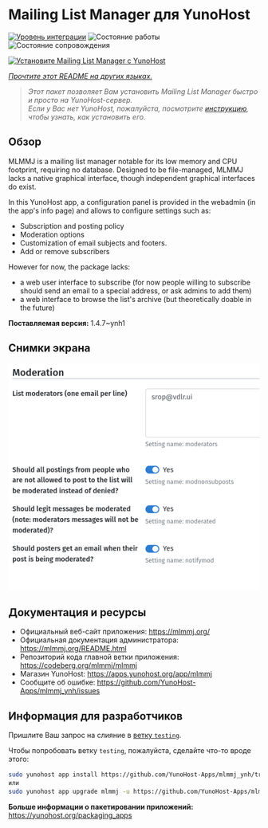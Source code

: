 <!--
Важно: этот README был автоматически сгенерирован <https://github.com/YunoHost/apps/tree/master/tools/readme_generator>
Он НЕ ДОЛЖЕН редактироваться вручную.
-->

# Mailing List Manager для YunoHost

[![Уровень интеграции](https://dash.yunohost.org/integration/mlmmj.svg)](https://ci-apps.yunohost.org/ci/apps/mlmmj/) ![Состояние работы](https://ci-apps.yunohost.org/ci/badges/mlmmj.status.svg) ![Состояние сопровождения](https://ci-apps.yunohost.org/ci/badges/mlmmj.maintain.svg)

[![Установите Mailing List Manager с YunoHost](https://install-app.yunohost.org/install-with-yunohost.svg)](https://install-app.yunohost.org/?app=mlmmj)

*[Прочтите этот README на других языках.](./ALL_README.md)*

> *Этот пакет позволяет Вам установить Mailing List Manager быстро и просто на YunoHost-сервер.*  
> *Если у Вас нет YunoHost, пожалуйста, посмотрите [инструкцию](https://yunohost.org/install), чтобы узнать, как установить его.*

## Обзор

MLMMJ is a mailing list manager notable for its low memory and CPU footprint, requiring no database. Designed to be file-managed, MLMMJ lacks a native graphical interface, though independent graphical interfaces do exist.

In this YunoHost app, a configuration panel is provided in the webadmin (in the app's info page) and allows to configure settings such as:
- Subscription and posting policy
- Moderation options
- Customization of email subjects and footers.
- Add or remove subscribers

However for now, the package lacks:
- a web user interface to subscribe (for now people willing to subscribe should send an email to a special address, or ask admins to add them) 
- a web interface to browse the list's archive (but theoretically doable in the future)


**Поставляемая версия:** 1.4.7~ynh1

## Снимки экрана

![Снимок экрана Mailing List Manager](./doc/screenshots/panel.png)

## Документация и ресурсы

- Официальный веб-сайт приложения: <https://mlmmj.org/>
- Официальная документация администратора: <https://mlmmj.org/README.html>
- Репозиторий кода главной ветки приложения: <https://codeberg.org/mlmmj/mlmmj>
- Магазин YunoHost: <https://apps.yunohost.org/app/mlmmj>
- Сообщите об ошибке: <https://github.com/YunoHost-Apps/mlmmj_ynh/issues>

## Информация для разработчиков

Пришлите Ваш запрос на слияние в [ветку `testing`](https://github.com/YunoHost-Apps/mlmmj_ynh/tree/testing).

Чтобы попробовать ветку `testing`, пожалуйста, сделайте что-то вроде этого:

```bash
sudo yunohost app install https://github.com/YunoHost-Apps/mlmmj_ynh/tree/testing --debug
или
sudo yunohost app upgrade mlmmj -u https://github.com/YunoHost-Apps/mlmmj_ynh/tree/testing --debug
```

**Больше информации о пакетировании приложений:** <https://yunohost.org/packaging_apps>
